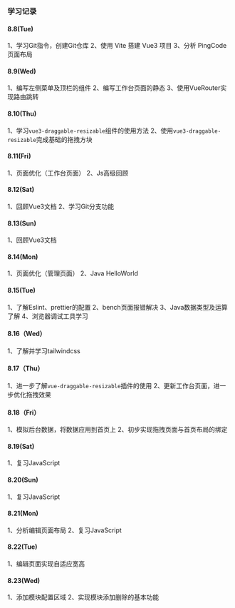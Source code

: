 ### 学习记录

#### 8.8(Tue)

1、学习Git指令，创建Git仓库
2、使用 Vite 搭建 Vue3 项目
3、分析 PingCode 页面布局

#### 8.9(Wed)

1、编写左侧菜单及顶栏的组件
2、编写工作台页面的静态
3、使用VueRouter实现路由跳转

#### 8.10(Thu)

1、学习`vue3-draggable-resizable`组件的使用方法
2、使用`vue3-draggable-resizable`完成基础的拖拽方块

#### 8.11(Fri)

1、页面优化（工作台页面）
2、Js高级回顾

#### 8.12(Sat)

1、回顾Vue3文档
2、学习Git分支功能

#### 8.13(Sun)

1、回顾Vue3文档

#### 8.14(Mon)

1、页面优化（管理页面）
2、Java HelloWorld

#### 8.15(Tue)

1、了解Eslint、prettier的配置
2、bench页面报错解决
3、Java数据类型及运算了解
4、浏览器调试工具学习

#### 8.16（Wed）

1、了解并学习tailwindcss

#### 8.17（Thu）

1、进一步了解`vue-draggable-resizable`插件的使用
2、更新工作台页面，进一步优化拖拽效果

#### 8.18（Fri）

1、模拟后台数据，将数据应用到首页上
2、初步实现拖拽页面与首页布局的绑定

#### 8.19(Sat)
1、复习JavaScript

#### 8.20(Sun)
1、复习JavaScript

#### 8.21(Mon)
1、分析编辑页面布局
2、复习JavaScript

#### 8.22(Tue)
1、编辑页面实现自适应宽高

#### 8.23(Wed)
1、添加模块配置区域
2、实现模块添加删除的基本功能